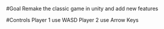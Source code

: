 #Goal
Remake the classic game in unity and add new features 

#Controls
Player 1 use WASD
Player 2 use Arrow Keys